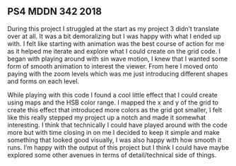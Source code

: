## PS4 MDDN 342 2018

During this project I struggled at the start as my project 3 didn’t translate over at all. It was a bit demoralizing but I was happy with what I ended up with. I felt like starting with animation was the best course of action for me as it helped me iterate and explore what I could create on the grid code. I began with playing around with sin wave motion, I knew that I wanted some form of smooth animation to interest the viewer. From here I moved onto paying with the zoom levels which was me just introducing different shapes and forms on each level. 

While playing with this code I found a cool little effect that I could create using maps and the HSB color range. I mapped the x and y of the grid to create this effect that introduced more colors as the grid got smaller, I felt like this really stepped my project up a notch and made it somewhat interesting. I think that technically I could have played around with the code more but with time closing in on me I decided to keep it simple and make something that looked good visually, I was also happy with how smooth it runs. I’m happy with the output of this project but I think I could have maybe explored some other avenues in terms of detail/technical side of things.

